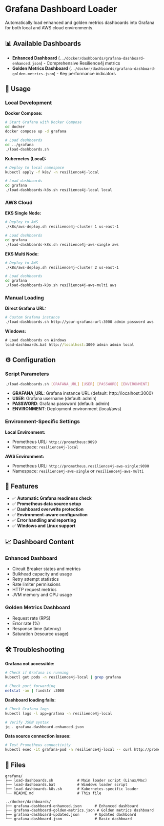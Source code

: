 # Grafana Dashboard Loader

Automatically load enhanced and golden metrics dashboards into Grafana for both local and AWS cloud environments.

## 📊 Available Dashboards

- **Enhanced Dashboard** (`../docker/dashboards/grafana-dashboard-enhanced.json`) - Comprehensive Resilience4j metrics
- **Golden Metrics Dashboard** (`../docker/dashboards/grafana-dashboard-golden-metrics.json`) - Key performance indicators

## 🚀 Usage

### Local Development

**Docker Compose:**
```bash
# Start Grafana with Docker Compose
cd docker
docker compose up -d grafana

# Load dashboards
cd ../grafana
./load-dashboards.sh
```

**Kubernetes (Local):**
```bash
# Deploy to local namespace
kubectl apply -f k8s/ -n resilience4j-local

# Load dashboards
cd grafana
./load-dashboards-k8s.sh resilience4j-local local
```

### AWS Cloud

**EKS Single Node:**
```bash
# Deploy to AWS
./k8s/aws-deploy.sh resilience4j-cluster 1 us-east-1

# Load dashboards
cd grafana
./load-dashboards-k8s.sh resilience4j-aws-single aws
```

**EKS Multi Node:**
```bash
# Deploy to AWS
./k8s/aws-deploy.sh resilience4j-cluster 2 us-east-1

# Load dashboards
cd grafana
./load-dashboards-k8s.sh resilience4j-aws-multi aws
```

### Manual Loading

**Direct Grafana URL:**
```bash
# Custom Grafana instance
./load-dashboards.sh http://your-grafana-url:3000 admin password aws
```

**Windows:**
```cmd
# Load dashboards on Windows
load-dashboards.bat http://localhost:3000 admin admin local
```

## ⚙️ Configuration

### Script Parameters

```bash
./load-dashboards.sh [GRAFANA_URL] [USER] [PASSWORD] [ENVIRONMENT]
```

- **GRAFANA_URL**: Grafana instance URL (default: http://localhost:3000)
- **USER**: Grafana username (default: admin)
- **PASSWORD**: Grafana password (default: admin)
- **ENVIRONMENT**: Deployment environment (local/aws)

### Environment-Specific Settings

**Local Environment:**
- Prometheus URL: `http://prometheus:9090`
- Namespace: `resilience4j-local`

**AWS Environment:**
- Prometheus URL: `http://prometheus.resilience4j-aws-single:9090`
- Namespace: `resilience4j-aws-single` or `resilience4j-aws-multi`

## 🔧 Features

- ✅ **Automatic Grafana readiness check**
- ✅ **Prometheus data source setup**
- ✅ **Dashboard overwrite protection**
- ✅ **Environment-aware configuration**
- ✅ **Error handling and reporting**
- ✅ **Windows and Linux support**

## 📈 Dashboard Content

### Enhanced Dashboard
- Circuit Breaker states and metrics
- Bulkhead capacity and usage
- Retry attempt statistics
- Rate limiter permissions
- HTTP request metrics
- JVM memory and CPU usage

### Golden Metrics Dashboard
- Request rate (RPS)
- Error rate (%)
- Response time (latency)
- Saturation (resource usage)

## 🛠️ Troubleshooting

**Grafana not accessible:**
```bash
# Check if Grafana is running
kubectl get pods -n resilience4j-local | grep grafana

# Check port forwarding
netstat -an | findstr :3000
```

**Dashboard loading fails:**
```bash
# Check Grafana logs
kubectl logs -l app=grafana -n resilience4j-local

# Verify JSON syntax
jq . grafana-dashboard-enhanced.json
```

**Data source connection issues:**
```bash
# Test Prometheus connectivity
kubectl exec -it grafana-pod -n resilience4j-local -- curl http://prometheus:9090/api/v1/query?query=up
```

## 📁 Files

```
grafana/
├── load-dashboards.sh           # Main loader script (Linux/Mac)
├── load-dashboards.bat          # Windows loader script
├── load-dashboards-k8s.sh       # Kubernetes-specific loader
└── README.md                    # This file

../docker/dashboards/
├── grafana-dashboard-enhanced.json      # Enhanced dashboard
├── grafana-dashboard-golden-metrics.json # Golden metrics dashboard
├── grafana-dashboard-updated.json       # Updated dashboard
└── grafana-dashboard.json               # Basic dashboard
```